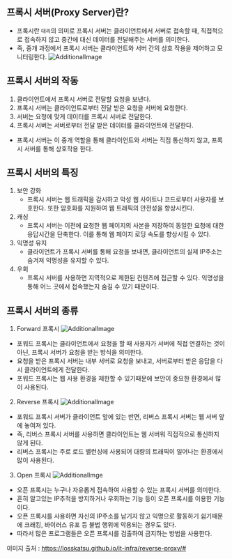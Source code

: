 ## 프록시 서버(Proxy Server)란?
- 프록시란 `대리`의 의미로 프록시 서버는 클라이언트에서 서버로 접속할 때, 직접적으로 접속하지 않고 중간에 대신 데이터를 전달해주는 서버를 의미한다.
- 즉, 중개 과정에서 프록시 서버는 클라이언트와 서버 간의 상호 작용을 제어하고 모니터링한다.
![AdditionalImage](https://img1.daumcdn.net/thumb/R1280x0/?scode=mtistory2&fname=https%3A%2F%2Fblog.kakaocdn.net%2Fdn%2FdeH7tb%2Fbtrzdp7vaEJ%2F16TYKAbksnXAcxHXDJhdKK%2Fimg.png)

## 프록시 서버의 작동
1. 클라이언트에서 프록시 서버로 전달할 요청을 보낸다.
2. 프록시 서버는 클라이언트로부터 전달 받은 요청을 서버에 요청한다.
3. 서버는 요청에 맞게 데이터를 프록시 서버로 전달한다.
4. 프록시 서버는 서버로부터 전달 받은 데이터를 클라이언트에 전달한다.
- 프록시 서버는 이 중개 역할을 통해 클라이언트와 서버는 직접 통신하지 않고, 프록시 서버를 통해 상호작용 한다.

## 프록시 서버의 특징
1. 보안 강화
   - 프록시 서버는 웹 트래픽을 감시하고 악성 웹 사이트나 코드로부터 사용자를 보호한다. 또한 암호화를 지원하여 웹 트래픽의 안전성을 향상시킨다.
2. 캐싱
   - 프록시 서버는 이전에 요청한 웹 페이지의 사본을 저장하여 동일한 요청에 대한 응답시간을 단축한다. 이를 통해 웹 페이지 로딩 속도를 향상시킬 수 있다.
3. 익명성 유지
   - 클라이언트가 프록시 서버를 통해 요청을 보내면, 클라이언트의 실제 IP주소는 숨겨져 익명성을 유지할 수 있다.
4. 우회
   - 프록시 서버를 사용하면 지역적으로 제한된 컨텐츠에 접근할 수 있다. 익명성을 통해 어느 곳에서 접속했는지 숨길 수 있기 때문이다.

## 프록시 서버의 종류
1. Forward 프록시
![AdditionalImage](https://losskatsu.github.io/assets/images/infra/reverse_proxy/reverse_proxy01.PNG)
- 포워드 프록시는 클라이언트에서 요청을 할 때 사용자가 서버에 직접 연결하는 것이 아닌, 프록시 서버가 요청을 받는 방식을 의미한다.
- 요청을 받은 프록시 서버는 내부 서버로 요청을 보내고, 서버로부터 받은 응답을 다시 클라이언트에게 전달한다.
- 포워드 프록시는 웹 사용 환경을 제한할 수 있기때문에 보안이 중요한 환경에서 많이 사용된다.

2. Reverse 프록시
![AdditionalImage](https://losskatsu.github.io/assets/images/infra/reverse_proxy/reverse_proxy02.PNG)
- 포워드 프록시 서버가 클라이언트 앞에 있는 반면, 리버스 프록시 서버는 웹 서버 앞에 놓여져 있다.
- 즉, 리버스 프록시 서버를 사용하면 클라이언트는 웹 서버워 직접적으로 통신하지 않게 된다.
- 리버스 프록시는 주로 로드 밸런싱에 사용되어 대량의 트래픽이 일어나는 환경에서 많이 사용된다.

3. Open 프록시
![AdditionalImge](https://upload.wikimedia.org/wikipedia/commons/thumb/2/27/Open_proxy_h2g2bob.svg/1024px-Open_proxy_h2g2bob.svg.png)
- 오픈 프록시는 누구나 자유롭게 접속하여 사용할 수 있는 프록시 서버를 의미한다.
- 흔히 알고있는 IP추적을 방지하거나 우회하는 기능 등이 오픈 프록시를 이용한 기능이다.
- 오픈 프록시를 사용하면 자신의 IP주소를 남기지 않고 익명으로 활동하기 쉽기때문에 크래킹, 바이러스 유포 등 불법 행위에 악용되는 경우도 있다.
- 따라서 많은 프로그램들은 오픈 프록시를 검출하여 금지하는 방법을 사용한다.


이미지 출처 : https://losskatsu.github.io/it-infra/reverse-proxy/#